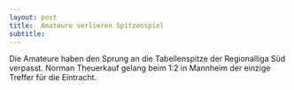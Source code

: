 ```yaml
---
layout: post
title:  Amateure verlieren Spitzenspiel
subtitle:  
---
```


Die Amateure haben den Sprung an die Tabellenspitze der Regionalliga Süd verpasst. Norman Theuerkauf gelang beim 1:2 in Mannheim der einzige Treffer für die Eintracht.


